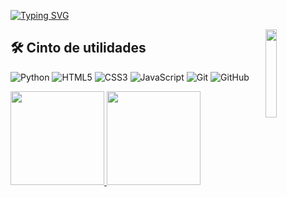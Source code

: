 [![Typing SVG](https://readme-typing-svg.herokuapp.com?color=%23FFFFFF&size=30&center=true&vCenter=true&width=1000&height=100&lines=Ol%C3%A1%2C+sou+Ana+J%C3%BAlia!;Bem+vindo+ao+meu+perfil+%3C3)](https://git.io/typing-svg)


<img width="19%" align="right" src="https://o.remove.bg/downloads/5dea98cb-3adb-46eb-ad85-3fce431b652a/image-removebg-preview.png">


## 🛠 Cinto de utilidades
![Python](https://img.shields.io/badge/python-3670A0?style=for-the-badge&logo=python&logoColor=ffdd54)
![HTML5](https://img.shields.io/badge/html5-%23E34F26.svg?style=for-the-badge&logo=html5&logoColor=white)
![CSS3](https://img.shields.io/badge/css3-%231572B6.svg?style=for-the-badge&logo=css3&logoColor=white)
![JavaScript](https://img.shields.io/badge/javascript-%23323330.svg?style=for-the-badge&logo=javascript&logoColor=%23F7DF1E)
![Git](https://img.shields.io/badge/git-%23F05033.svg?style=for-the-badge&logo=git&logoColor=white)
![GitHub](https://img.shields.io/badge/github-%23121011.svg?style=for-the-badge&logo=github&logoColor=white)
  
  
<div align="left">
  <a href="https://github.com/anaahnb">
  <img height="150em" src="https://github-readme-stats.vercel.app/api?username=anaahnb&show_icons=true&theme=midnight-purple&include_all_commits=true&count_private=true"/>
  <img height="150em" src="https://github-readme-stats.vercel.app/api/top-langs/?username=anaahnb&layout=compact&langs_count=7&theme=midnight-purple"/>
</div>



